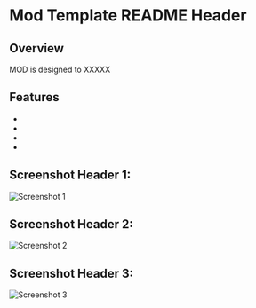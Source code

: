 
# Mod Template README Header

## Overview
MOD is designed to XXXXX

## Features
- 
-
-
-


## Screenshot Header 1:
![Screenshot 1](https://i.imgur.com/xxxxxxxxx.png)
## Screenshot Header 2:
![Screenshot 2](https://i.imgur.com/xxxxxxxxx.png)
## Screenshot Header 3:
![Screenshot 3](https://i.imgur.com/xxxxxxxxx.png)